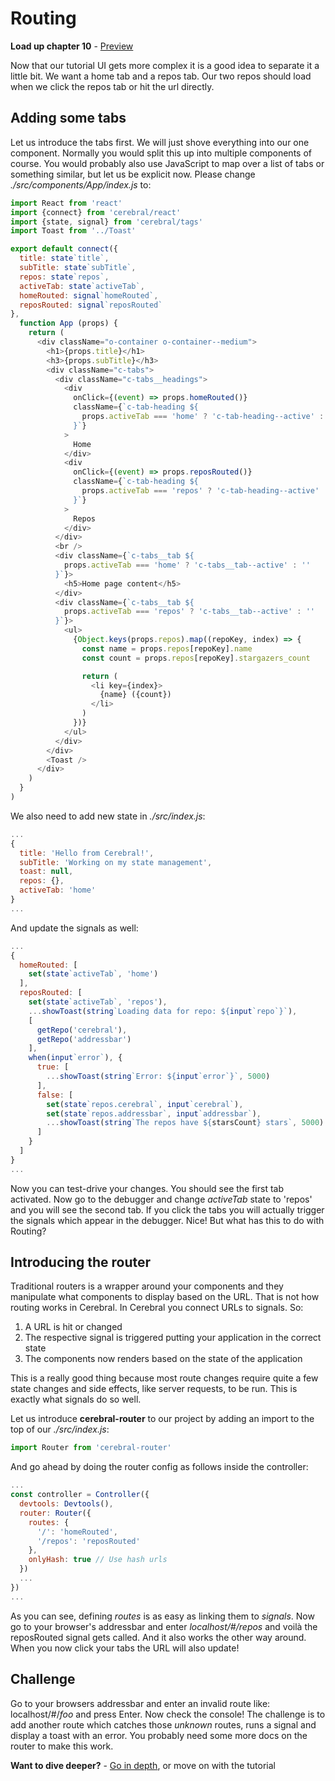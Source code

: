 # Routing

**Load up chapter 10** - [Preview](10)

Now that our tutorial UI gets more complex it is a good idea to separate it a little bit. We want a home tab and a repos tab. Our two repos should load when we click the repos tab or hit the url directly.

## Adding some tabs
Let us introduce the tabs first. We will just shove everything into our one component. Normally you would split this up into multiple components of course. You would probably also use JavaScript to map over a list of tabs or something similar, but let us be explicit now. Please change *./src/components/App/index.js* to:

```js
import React from 'react'
import {connect} from 'cerebral/react'
import {state, signal} from 'cerebral/tags'
import Toast from '../Toast'

export default connect({
  title: state`title`,
  subTitle: state`subTitle`,
  repos: state`repos`,
  activeTab: state`activeTab`,
  homeRouted: signal`homeRouted`,
  reposRouted: signal`reposRouted`
},
  function App (props) {
    return (
      <div className="o-container o-container--medium">
        <h1>{props.title}</h1>
        <h3>{props.subTitle}</h3>
        <div className="c-tabs">
          <div className="c-tabs__headings">
            <div
              onClick={(event) => props.homeRouted()}
              className={`c-tab-heading ${
                props.activeTab === 'home' ? 'c-tab-heading--active' : ''
              }`}
            >
              Home
            </div>
            <div
              onClick={(event) => props.reposRouted()}
              className={`c-tab-heading ${
                props.activeTab === 'repos' ? 'c-tab-heading--active' : ''
              }`}
            >
              Repos
            </div>
          </div>
          <br />
          <div className={`c-tabs__tab ${
            props.activeTab === 'home' ? 'c-tabs__tab--active' : ''
          }`}>
            <h5>Home page content</h5>
          </div>
          <div className={`c-tabs__tab ${
            props.activeTab === 'repos' ? 'c-tabs__tab--active' : ''
          }`}>
            <ul>
              {Object.keys(props.repos).map((repoKey, index) => {
                const name = props.repos[repoKey].name
                const count = props.repos[repoKey].stargazers_count

                return (
                  <li key={index}>
                    {name} ({count})
                  </li>
                )
              })}
            </ul>
          </div>
        </div>
        <Toast />
      </div>
    )
  }
)
```

We also need to add new state in *./src/index.js*:
```js
...
{
  title: 'Hello from Cerebral!',
  subTitle: 'Working on my state management',
  toast: null,
  repos: {},
  activeTab: 'home'
}
...
```
And update the signals as well:
```js
...
{
  homeRouted: [
    set(state`activeTab`, 'home')
  ],
  reposRouted: [
    set(state`activeTab`, 'repos'),
    ...showToast(string`Loading data for repo: ${input`repo`}`),
    [
      getRepo('cerebral'),
      getRepo('addressbar')
    ],
    when(input`error`), {
      true: [
        ...showToast(string`Error: ${input`error`}`, 5000)
      ],
      false: [
        set(state`repos.cerebral`, input`cerebral`),
        set(state`repos.addressbar`, input`addressbar`),
        ...showToast(string`The repos have ${starsCount} stars`, 5000)
      ]
    }
  ]
}
...
```
Now you can test-drive your changes. You should see the first tab activated. Now go to the debugger and change *activeTab* state to 'repos' and you will see the second tab. If you click the tabs you will actually trigger the signals which appear in the debugger. Nice! But what has this to do with Routing?

## Introducing the router
Traditional routers is a wrapper around your components and they manipulate what components to display based on the URL. That is not how routing works in Cerebral. In Cerebral you connect URLs to signals. So:

1. A URL is hit or changed
2. The respective signal is triggered putting your application in the correct state
3. The components now renders based on the state of the application

This is a really good thing because most route changes require quite a few state changes and side effects, like server requests, to be run. This is exactly what signals do so well.

Let us introduce **cerebral-router** to our project by adding an import to the top of our *./src/index.js*:

```js
import Router from 'cerebral-router'

```

And go ahead by doing the router config as follows inside the controller:
```js
...
const controller = Controller({
  devtools: Devtools(),
  router: Router({
    routes: {
      '/': 'homeRouted',
      '/repos': 'reposRouted'
    },
    onlyHash: true // Use hash urls
  })
  ...
})
...
```

As you can see, defining *routes* is as easy as linking them to *signals*. Now go to your browser's addressbar and enter *localhost/#/repos* and voilà the reposRouted signal gets called. And it also works the other way around. When you now click your tabs the URL will also update!

## Challenge

Go to your browsers addressbar and enter an invalid route like: localhost/#/*foo* and press Enter. Now check the console! The challenge is to add another route which catches those *unknown* routes, runs a signal and display a toast with an error. You probably need some more docs on the router to make this work.

**Want to dive deeper?** - [Go in depth](../in_depth/routing.md), or move on with the tutorial
